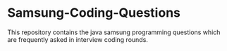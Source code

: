 # Samsung-Coding-Questions
This repository contains the java samsung programming questions which are frequently asked in interview coding rounds.
